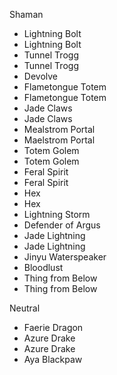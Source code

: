 Shaman
- Lightning Bolt
- Lightning Bolt
- Tunnel Trogg
- Tunnel Trogg
- Devolve
- Flametongue Totem
- Flametongue Totem
- Jade Claws
- Jade Claws
- Mealstrom Portal
- Maelstrom Portal
- Totem Golem
- Totem Golem
- Feral Spirit
- Feral Spirit
- Hex
- Hex
- Lightning Storm
- Defender of Argus
- Jade Lightning
- Jade Lightning
- Jinyu Waterspeaker
- Bloodlust
- Thing from Below
- Thing from Below

Neutral
- Faerie Dragon
- Azure Drake
- Azure Drake
- Aya Blackpaw
